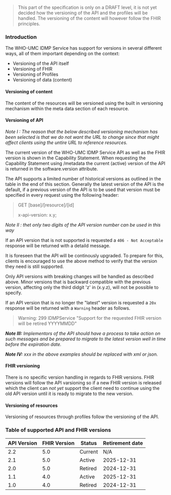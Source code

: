 <blockquote class="stu-note">
    <p>This part of the specification is only on a DRAFT level, it is not yet decided how the versioning of the API and the profiles will be handled. The versioning of the content will however follow the FHIR principles.</p>
 </blockquote>

### Introduction
The WHO-UMC IDMP Service has support for versions in several different ways, all of them important depending on the context:
- Versioning of the API itself
- Versioning of FHIR
- Versioning of Profiles
- Versioning of data (content)

#### Versioning of content
The content of the resources will be versioned using the built in versioning mechanism within the meta data section of each resource.

#### Versioning of API
_Note I : The reason that the below described versioning mechanism has been selected is that we do not want the URL to change since that might affect clients using the untire URL to reference resources._

The current version of the WHO-UMC IDMP Service API as well as the FHIR version is shown in the Capability Statement. When requesting the Capability Statement using /metadata the current (active) version of the API is returned in the software.version attribute.

The API supports a limited number of historical versions as outlined in the table in the end of this section. Generally the latest version of the API is the default, if a previous version of the API is to be used that version must be specified in every request using the following header:

> GET [base]/[resource]/[id]
>
> x-api-version: x.y;  

_Note II : thet only two digits of the API version number can be used in this way_

If an API version that is not supported is requested a `406 - Not Acceptable` response will be returned with a detaild message.

It is foreseen that the API will be continously upgraded. To prepare for this, clients is encouraged to use the above method to verify that the version they need is still supported. 

Only API versions with breaking changes will be handled as described above. Minor versions that is backward compatible with the previous version, affecting only the third didgit 'z' in (x.y.z), will not be possible to specify. 

If an API version that is no longer the "latest" version is requested a `20x` response will be returned with a `Warning` header as follows.

> Warning: 299 IDMPService "Support for the requested FHIR version will be retired YYYYMMDD"

___Note III:___ _Implementors of the API should have a process to take action on such messages and be prepared to migrate to the latest version well in time before the expiration date._

___Note IV:___ _xxx in the above examples should be replaced with xml or json._

#### FHIR versioning
There is no specific version handling in regards to FHIR versions. FHIR versions will follow the API varsioning so if a new FHIR version is released which the client can _not yet_ support the client need to continue using the old API version until it is ready to migrate to the new version.

#### Versioning of resources

Versioning of resources through profiles follow the versioning of the API.  

### Table of supported API and FHIR versions

<table>
<thead>
<tr class="header">
<th>API Version</th>
<th>FHIR Version</th>
<th>Status</th>
<th>Retirement date</th>
</tr>
</thead>
<tbody>
<tr class="odd">
<td>2.2</td>
<td>5.0</td>
<td>Current</td>
<td>N/A</td>
</tr><tr class="odd">
<td>2.1</td>
<td>5.0</td>
<td>Active</td>
<td>2025-12-31</td>
</tr><tr class="odd">
<td>2.0</td>
<td>5.0</td>
<td>Retired</td>
<td class="warning">2024-12-31</td>
</tr><tr class="even">
<td>1.1</td>
<td>4.0</td>
<td>Active</td>
<td>2025-12-31</td>
</tr><tr class="odd">
<td>1.0</td>
<td>4.0</td>
<td>Retired</td>
<td class="warning">2024-12-31</td>
</tr></tbody>
</table>
